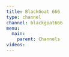 ```yaml
---
title: BlackGoat 666
type: channel
channel: blackgoat666
menu:
  main:
    parent: Channels
videos:
---
```

